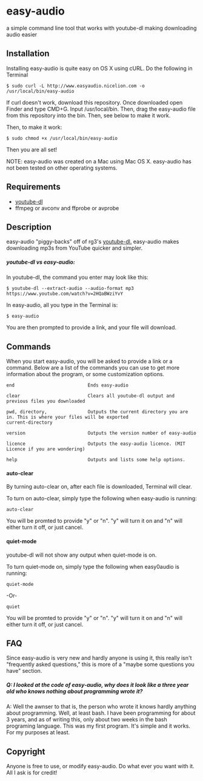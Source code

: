 # easy-audio
a simple command line tool that works with youtube-dl making downloading audio easier

##  Installation

Installing easy-audio is quite easy on OS X using cURL. Do the following in Terminal

    $ sudo curl -L http://www.easyaudio.nicelion.com -o /usr/local/bin/easy-audio

If curl doesn't work, download this repository. Once downloaded open Finder and type CMD+G. Input /usr/local/bin. Then, drag the easy-audio file from this repository into the bin. Then, see below to make it work.

Then, to make it work: 

    $ sudo chmod +x /usr/local/bin/easy-audio

Then you are all set! 

NOTE: easy-audio was created on a Mac using Mac OS X. easy-audio has not been tested on other operating systems. 

## Requirements

* [youtube-dl](https://github.com/rg3/youtube-dl)
* ffmpeg or avconv and ffprobe or avprobe

## Description

easy-audio "piggy-backs" off of rg3's [youtube-dl.](https://github.com/rg3/youtube-dl) easy-audio makes downloading mp3s from YouTube quicker and simpler.

##### youtube-dl vs easy-audio:

In youtube-dl, the command you enter may look like this:
  
    $ youtube-dl --extract-audio --audio-format mp3 https://www.youtube.com/watch?v=2HQaBWziYvY

In easy-audio, all you type in the Terminal is:
  
    $ easy-audio
  
You are then prompted to provide a link, and your file will download.

## Commands

When you start easy-audio, you will be asked to provide a link or a command. Below are a list of the commands you can use to get more information about the program, or some customization options.

    end                           Ends easy-audio
    
    clear                         Clears all youtube-dl output and previous files you downloaded
   
    pwd, directory,               Outputs the current directory you are in. This is where your files will be exported
    current-directory
    
    version                       Outputs the version number of easy-audio
    
    licence                       Outputs the easy-audio licence. (MIT Licence if you are wondering)
    
    help                          Outputs and lists some help options.
    
  
#### auto-clear

By turning auto-clear on, after each file is downloaded, Terminal will clear. 

To turn on auto-clear, simply type the following when easy-audio is running:

    auto-clear

You will be promted to provide "y" or "n". "y" will turn it on and "n" will either turn it off, or just cancel.

#### quiet-mode

youtube-dl will not show any output when quiet-mode is on. 

To turn quiet-mode on, simply type the following when easy0audio is running:

    quiet-mode
  
  -Or-
  
    quiet
  
  You will be promted to provide "y" or "n". "y" will turn it on and "n" will either turn it off, or just cancel.

## FAQ

Since easy-audio is very new and hardly anyone is using it, this really isn't "frequently asked questions," this is more of a "maybe some questions you have" section.

##### Q: I looked at the code of easy-audio, why does it look like a three year old who knows nothing about programming wrote it?
A: Well the awnser to that is, the person who wrote it knows hardly anything about programming. Well, at least bash. I have been programming for about 3 years, and as of writing this, only about two weeks in the bash programing language. This was my first program. It's simple and it works. For my purposes at least.


  
## Copyright

Anyone is free to use, or modify easy-audio. Do what ever you want with it. All I ask is for credit!
